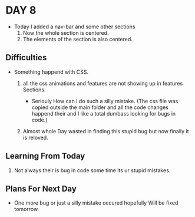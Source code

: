 # DAY 8
- Today I added a nav-bar and some other sections
    1. Now the whole section is centered.
    2. The elements of the section is also centered.
    


## Difficulties

- Something happend with CSS.
    1. all the css animations and features are not showing up in features Sections.
        - Seriouly How can I do such a silly mistake. (The css file was copied outside the main folder and all the code changes happend their and I like a total dumbass looking for bugs in code.)

    2. Almost whole Day wasted in finding this stupid bug but now finally it is reloved.

## Learning From Today

1. Not always their is bug in code some time its ur stupid mistakes.

## Plans For Next Day

- One more bug or just a silly mistake occured hopefully Will be fixed tomorrow.